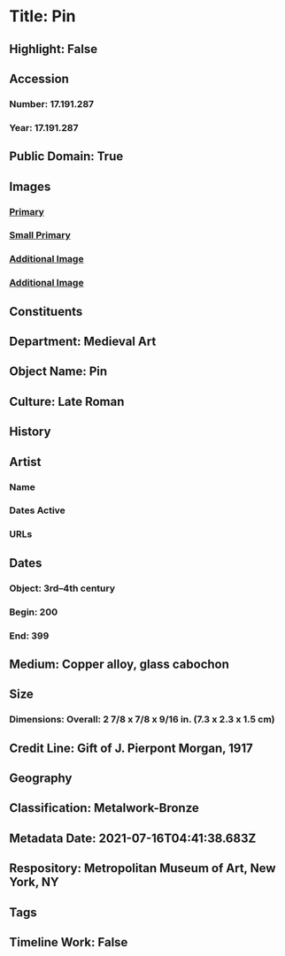 # Title: Pin
## Highlight: False
## Accession
### Number: 17.191.287
### Year: 17.191.287
## Public Domain: True
## Images
### [Primary](https://images.metmuseum.org/CRDImages/md/original/sf17-191-287s1.jpg)
### [Small Primary](https://images.metmuseum.org/CRDImages/md/web-large/sf17-191-287s1.jpg)
### [Additional Image](https://images.metmuseum.org/CRDImages/md/original/sf17-191-287s2.jpg)
### [Additional Image](https://images.metmuseum.org/CRDImages/md/original/sf17-191-287s3b.jpg)
## Constituents
## Department: Medieval Art
## Object Name: Pin
## Culture: Late Roman
## History
## Artist
### Name
### Dates Active
### URLs
## Dates
### Object: 3rd–4th century
### Begin: 200
### End: 399
## Medium: Copper alloy, glass cabochon
## Size
### Dimensions: Overall: 2 7/8 x 7/8 x 9/16 in. (7.3 x 2.3 x 1.5 cm)
## Credit Line: Gift of J. Pierpont Morgan, 1917
## Geography
## Classification: Metalwork-Bronze
## Metadata Date: 2021-07-16T04:41:38.683Z
## Respository: Metropolitan Museum of Art, New York, NY
## Tags
## Timeline Work: False